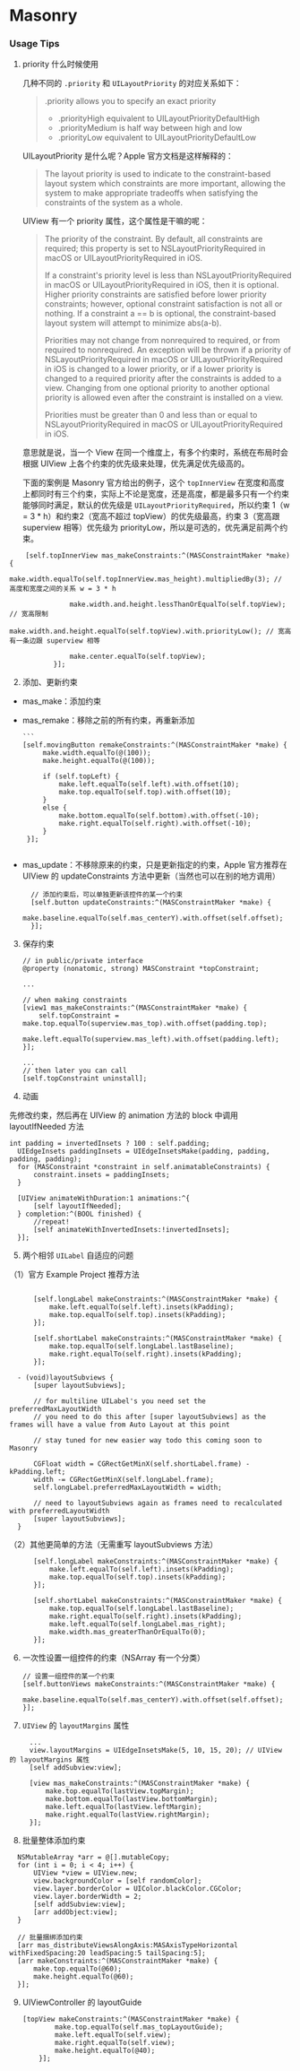 # Masonry

### Usage Tips

1. priority 什么时候使用

	几种不同的 `.priority` 和 `UILayoutPriority` 的对应关系如下：
	 > .priority allows you to specify an exact priority
	 >
	 > - .priorityHigh equivalent to UILayoutPriorityDefaultHigh
	 > - .priorityMedium is half way between high and low
	 > - .priorityLow equivalent to UILayoutPriorityDefaultLow
	
	UILayoutPriority 是什么呢？Apple 官方文档是这样解释的：
	
	> The layout priority is used to indicate to the constraint-based layout system which constraints are more important, allowing the system to make appropriate tradeoffs when satisfying the constraints of the system as a whole.
	
	UIView 有一个 priority 属性，这个属性是干嘛的呢：
	> The priority of the constraint.
	By default, all constraints are required; this property is set to NSLayoutPriorityRequired in macOS or UILayoutPriorityRequired in iOS.
	>
	> If a constraint's priority level is less than NSLayoutPriorityRequired in macOS or UILayoutPriorityRequired in iOS, then it is optional. Higher priority constraints are satisfied before lower priority constraints; however, optional constraint satisfaction is not all or nothing. If a constraint a == b is optional, the constraint-based layout system will attempt to minimize abs(a-b).
	> 
	> Priorities may not change from nonrequired to required, or from required to nonrequired. An exception will be thrown if a priority of NSLayoutPriorityRequired in macOS or UILayoutPriorityRequired in iOS is changed to a lower priority, or if a lower priority is changed to a required priority after the constraints is added to a view. Changing from one optional priority to another optional priority is allowed even after the constraint is installed on a view.
	>
	> Priorities must be greater than 0 and less than or equal to NSLayoutPriorityRequired in macOS or UILayoutPriorityRequired in iOS.
	
	意思就是说，当一个 View 在同一个维度上，有多个约束时，系统在布局时会根据 UIView 上各个约束的优先级来处理，优先满足优先级高的。
	
	
	下面的案例是 Masonry 官方给出的例子，这个 `topInnerView` 在宽度和高度上都同时有三个约束，实际上不论是宽度，还是高度，都是最多只有一个约束能够同时满足，默认的优先级是 `UILayoutPriorityRequired`，所以约束 1（w = 3 * h）和约束2（宽高不超过 topView）的优先级最高，约束 3（宽高跟 superview 相等）优先级为 priorityLow，所以是可选的，优先满足前两个约束。

 ```
	 [self.topInnerView mas_makeConstraints:^(MASConstraintMaker *make) {
	            make.width.equalTo(self.topInnerView.mas_height).multipliedBy(3); // 高度和宽度之间的关系 w = 3 * h
	            
	            make.width.and.height.lessThanOrEqualTo(self.topView);          // 宽高限制
	            make.width.and.height.equalTo(self.topView).with.priorityLow(); // 宽高有一条边跟 superview 相等
	            
	            make.center.equalTo(self.topView);
	        }];
 ```

2. 添加、更新约束

 - mas_make：添加约束
 - mas_remake：移除之前的所有约束，再重新添加

	   ```
	   [self.movingButton remakeConstraints:^(MASConstraintMaker *make) {
	        make.width.equalTo(@(100));
	        make.height.equalTo(@(100));
	        
	        if (self.topLeft) {
	            make.left.equalTo(self.left).with.offset(10);
	            make.top.equalTo(self.top).with.offset(10);
	        }
	        else {
	            make.bottom.equalTo(self.bottom).with.offset(-10);
	            make.right.equalTo(self.right).with.offset(-10);
	        }
	    }];
   ```
 - mas_update：不移除原来的约束，只是更新指定的约束，Apple 官方推荐在 UIView 的 updateConstraints 方法中更新（当然也可以在别的地方调用）
 
	  ```
	    // 添加约束后，可以单独更新该控件的某一个约束
	    [self.button updateConstraints:^(MASConstraintMaker *make) {
	        make.baseline.equalTo(self.mas_centerY).with.offset(self.offset);
	    }];
	  ```

3. 保存约束

	```
	// in public/private interface
	@property (nonatomic, strong) MASConstraint *topConstraint;
	
	...
	
	// when making constraints
	[view1 mas_makeConstraints:^(MASConstraintMaker *make) {
	    self.topConstraint = make.top.equalTo(superview.mas_top).with.offset(padding.top);
	    make.left.equalTo(superview.mas_left).with.offset(padding.left);
	}];
	
	...
	// then later you can call
	[self.topConstraint uninstall];
	```

4. 动画

先修改约束，然后再在 UIView 的 animation 方法的 block 中调用 layoutIfNeeded 方法

  ```
int padding = invertedInsets ? 100 : self.padding;
    UIEdgeInsets paddingInsets = UIEdgeInsetsMake(padding, padding, padding, padding);
    for (MASConstraint *constraint in self.animatableConstraints) {
        constraint.insets = paddingInsets;
    }

    [UIView animateWithDuration:1 animations:^{
        [self layoutIfNeeded];
    } completion:^(BOOL finished) {
        //repeat!
        [self animateWithInvertedInsets:!invertedInsets];
    }];
  ```

5. 两个相邻 `UILabel` 自适应的问题

 （1）官方 Example Project 推荐方法

  ```

	    [self.longLabel makeConstraints:^(MASConstraintMaker *make) {
	        make.left.equalTo(self.left).insets(kPadding);
	        make.top.equalTo(self.top).insets(kPadding);
	    }];
	
	    [self.shortLabel makeConstraints:^(MASConstraintMaker *make) {
	        make.top.equalTo(self.longLabel.lastBaseline);
	        make.right.equalTo(self.right).insets(kPadding);
	    }];
	
	- (void)layoutSubviews {
	    [super layoutSubviews];
	
	    // for multiline UILabel's you need set the preferredMaxLayoutWidth
	    // you need to do this after [super layoutSubviews] as the frames will have a value from Auto Layout at this point
	
	    // stay tuned for new easier way todo this coming soon to Masonry
	
	    CGFloat width = CGRectGetMinX(self.shortLabel.frame) - kPadding.left;
	    width -= CGRectGetMinX(self.longLabel.frame);
	    self.longLabel.preferredMaxLayoutWidth = width;
	
	    // need to layoutSubviews again as frames need to recalculated with preferredLayoutWidth
	    [super layoutSubviews];
	}
  ```
  
  （2）其他更简单的方法（无需重写 layoutSubviews 方法）
  
  ```
	    [self.longLabel makeConstraints:^(MASConstraintMaker *make) {
	        make.left.equalTo(self.left).insets(kPadding);
	        make.top.equalTo(self.top).insets(kPadding);
	    }];
	
	    [self.shortLabel makeConstraints:^(MASConstraintMaker *make) {
	        make.top.equalTo(self.longLabel.lastBaseline);
	        make.right.equalTo(self.right).insets(kPadding);
	        make.left.equalTo(self.longLabel.mas_right);
	        make.width.mas_greaterThanOrEqualTo(0);
	    }];
  ```
  
6. 一次性设置一组控件的约束（NSArray 有一个分类）

    ```
    // 设置一组控件的某一个约束
    [self.buttonViews makeConstraints:^(MASConstraintMaker *make) {
        make.baseline.equalTo(self.mas_centerY).with.offset(self.offset);
    }];
   ```



7.  `UIView` 的 `layoutMargins` 属性

   ```
        ...
        view.layoutMargins = UIEdgeInsetsMake(5, 10, 15, 20); // UIView 的 layoutMargins 属性
        [self addSubview:view];
        
        [view mas_makeConstraints:^(MASConstraintMaker *make) {
            make.top.equalTo(lastView.topMargin);
            make.bottom.equalTo(lastView.bottomMargin);
            make.left.equalTo(lastView.leftMargin);
            make.right.equalTo(lastView.rightMargin);
        }];
```

8. 批量整体添加约束

  ```
    NSMutableArray *arr = @[].mutableCopy;
    for (int i = 0; i < 4; i++) {
        UIView *view = UIView.new;
        view.backgroundColor = [self randomColor];
        view.layer.borderColor = UIColor.blackColor.CGColor;
        view.layer.borderWidth = 2;
        [self addSubview:view];
        [arr addObject:view];
    }
    
    // 批量捆绑添加约束
    [arr mas_distributeViewsAlongAxis:MASAxisTypeHorizontal withFixedSpacing:20 leadSpacing:5 tailSpacing:5];
    [arr makeConstraints:^(MASConstraintMaker *make) {
        make.top.equalTo(@60);
        make.height.equalTo(@60);
    }];
  ``` 
  
9. UIViewController 的 layoutGuide 

	```
	[topView makeConstraints:^(MASConstraintMaker *make) {
	        make.top.equalTo(self.mas_topLayoutGuide);
	        make.left.equalTo(self.view);
	        make.right.equalTo(self.view);
	        make.height.equalTo(@40);
	    }];
	```